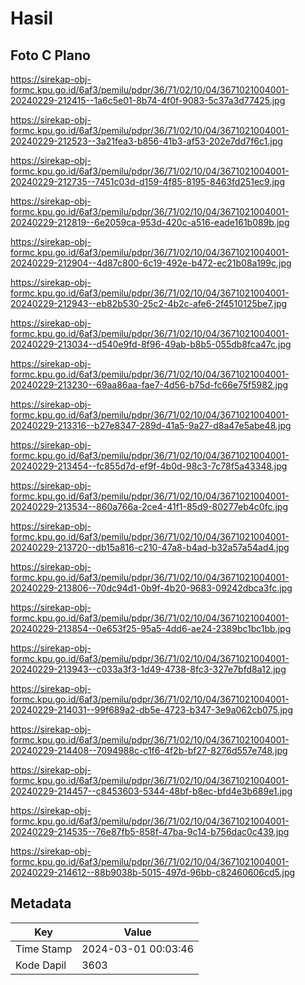 # Hasil

## Foto C Plano

https://sirekap-obj-formc.kpu.go.id/6af3/pemilu/pdpr/36/71/02/10/04/3671021004001-20240229-212415--1a6c5e01-8b74-4f0f-9083-5c37a3d77425.jpg

https://sirekap-obj-formc.kpu.go.id/6af3/pemilu/pdpr/36/71/02/10/04/3671021004001-20240229-212523--3a21fea3-b856-41b3-af53-202e7dd7f6c1.jpg

https://sirekap-obj-formc.kpu.go.id/6af3/pemilu/pdpr/36/71/02/10/04/3671021004001-20240229-212735--7451c03d-d159-4f85-8195-8463fd251ec9.jpg

https://sirekap-obj-formc.kpu.go.id/6af3/pemilu/pdpr/36/71/02/10/04/3671021004001-20240229-212819--6e2059ca-953d-420c-a516-eade161b089b.jpg

https://sirekap-obj-formc.kpu.go.id/6af3/pemilu/pdpr/36/71/02/10/04/3671021004001-20240229-212904--4d87c800-6c19-492e-b472-ec21b08a199c.jpg

https://sirekap-obj-formc.kpu.go.id/6af3/pemilu/pdpr/36/71/02/10/04/3671021004001-20240229-212943--eb82b530-25c2-4b2c-afe6-2f4510125be7.jpg

https://sirekap-obj-formc.kpu.go.id/6af3/pemilu/pdpr/36/71/02/10/04/3671021004001-20240229-213034--d540e9fd-8f96-49ab-b8b5-055db8fca47c.jpg

https://sirekap-obj-formc.kpu.go.id/6af3/pemilu/pdpr/36/71/02/10/04/3671021004001-20240229-213230--69aa86aa-fae7-4d56-b75d-fc66e75f5982.jpg

https://sirekap-obj-formc.kpu.go.id/6af3/pemilu/pdpr/36/71/02/10/04/3671021004001-20240229-213316--b27e8347-289d-41a5-9a27-d8a47e5abe48.jpg

https://sirekap-obj-formc.kpu.go.id/6af3/pemilu/pdpr/36/71/02/10/04/3671021004001-20240229-213454--fc855d7d-ef9f-4b0d-98c3-7c78f5a43348.jpg

https://sirekap-obj-formc.kpu.go.id/6af3/pemilu/pdpr/36/71/02/10/04/3671021004001-20240229-213534--860a766a-2ce4-41f1-85d9-80277eb4c0fc.jpg

https://sirekap-obj-formc.kpu.go.id/6af3/pemilu/pdpr/36/71/02/10/04/3671021004001-20240229-213720--db15a816-c210-47a8-b4ad-b32a57a54ad4.jpg

https://sirekap-obj-formc.kpu.go.id/6af3/pemilu/pdpr/36/71/02/10/04/3671021004001-20240229-213806--70dc94d1-0b9f-4b20-9683-09242dbca3fc.jpg

https://sirekap-obj-formc.kpu.go.id/6af3/pemilu/pdpr/36/71/02/10/04/3671021004001-20240229-213854--0e653f25-95a5-4dd6-ae24-2389bc1bc1bb.jpg

https://sirekap-obj-formc.kpu.go.id/6af3/pemilu/pdpr/36/71/02/10/04/3671021004001-20240229-213943--c033a3f3-1d49-4738-8fc3-327e7bfd8a12.jpg

https://sirekap-obj-formc.kpu.go.id/6af3/pemilu/pdpr/36/71/02/10/04/3671021004001-20240229-214031--99f689a2-db5e-4723-b347-3e9a062cb075.jpg

https://sirekap-obj-formc.kpu.go.id/6af3/pemilu/pdpr/36/71/02/10/04/3671021004001-20240229-214408--7094988c-c1f6-4f2b-bf27-8276d557e748.jpg

https://sirekap-obj-formc.kpu.go.id/6af3/pemilu/pdpr/36/71/02/10/04/3671021004001-20240229-214457--c8453603-5344-48bf-b8ec-bfd4e3b689e1.jpg

https://sirekap-obj-formc.kpu.go.id/6af3/pemilu/pdpr/36/71/02/10/04/3671021004001-20240229-214535--76e87fb5-858f-47ba-9c14-b756dac0c439.jpg

https://sirekap-obj-formc.kpu.go.id/6af3/pemilu/pdpr/36/71/02/10/04/3671021004001-20240229-214612--88b9038b-5015-497d-96bb-c82460606cd5.jpg


## Metadata

| Key        | Value               |
| ---------- | ------------------- |
| Time Stamp | 2024-03-01 00:03:46 |
| Kode Dapil | 3603                |



